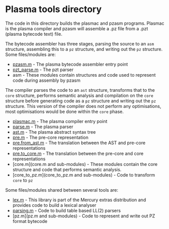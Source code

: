 # Plasma tools directory

The code in this directory builds the plasmac and pzasm programs.  Plasmac
is the plasma compiler and pzasm will assemble a .pz file from a .pzt
(plasma bytecode text) file.

The bytecode assembler has three stages, parsing the source to an `asm`
structure, assembling this to a `pz` structure, and writing out the `pz`
structure.  Some files/modules are:

* [pzasm.m](pzasm.m) - The plasma bytecode assembler entry point
* [pzt\_parse.m](pzt\_parse.m) - The pzt parser
* asm - These modules contain structures and code used to represent code
        during assembly by pzasm

The compiler parses the code to an `ast` structure, transforms that to the
`core` structure, performs semantic analysis and compilation on the `core`
structure before generating code as a `pz` structure and writing out the
`pz` structure.  This version of the compiler does not perform any
optimisations, most optimisations would be done within the `core` phase.

* [plasmac.m](plasmac.m) - The plasma compiler entry point
* [parse.m](parse.m) - The plasma parser
* [ast.m](ast.m) - The plasma abstract syntax tree
* [pre.m](pre.m) - The pre-core representation
* [pre.from\_ast.m](pre.from\_ast.m) - The translation between the AST and
                                       pre-core representations
* [pre.to\_core.m](pre.to\_core.m) - The translation between the pre-core
                                     and core representations
* [core.m](core.m and sub-modules) - These modules contain the core
                                     structure and code that performs
                                     semantic analysis.
* [core\_to\_pz.m](core\_to\_pz.m and sub-modules) -
  Code to transform `core` to `pz`

Some files/modules shared between several tools are:

* [lex.m](lex.m) -
  This library is part of the Mercury extras distribution and
  provides code to build a lexical analyser
* [parsing.m](parsing.m) - Code to build table based LL(2) parsers
* [pz.m](pz.m and sub-modules) - Code to represent and write out PZ format
  bytecode

